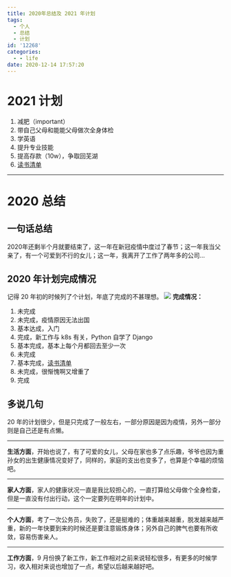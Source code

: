 ```yaml
---
title: 2020年总结及 2021 年计划
tags:
  - 个人
  - 总结
  - 计划
id: '12268'
categories:
  - - life
date: 2020-12-14 17:57:20
---
```


# 2021 计划

1.  减肥（important）
2.  带自己父母和能能父母做次全身体检
3.  学英语
4.  提升专业技能
5.  提高存款（10w），争取回芜湖
6.  [读书清单](https://www.52ynn.top/index.php/2021/01/06/2021-%e5%b9%b4%e8%af%bb%e4%b9%a6%e6%b8%85%e5%8d%95/ "读书清单")

* * *

# 2020 总结

## 一句话总结

2020年还剩半个月就要结束了，这一年在新冠疫情中度过了春节；这一年我当父亲了，有一个可爱到不行的女儿；这一年，我离开了工作了两年多的公司...
<!--more-->

## 2020 年计划完成情况

记得 20 年初的时候列了个计划，年底了完成的不甚理想。 [![](https://i.loli.net/2020/12/14/zpPhCf3jMeNJgva.jpg)](https://i.loli.net/2020/12/14/zpPhCf3jMeNJgva.jpg) **完成情况：**

1.  未完成
2.  未完成，疫情原因无法出国
3.  基本达成，入门
4.  完成，新工作与 k8s 有关，Python 自学了 Django
5.  基本完成，基本上每个月都回去至少一次
6.  未完成
7.  基本完成，[读书清单](https://www.52ynn.top/index.php/2020/01/06/2020-%e8%af%bb%e4%b9%a6%e6%b8%85%e5%8d%95/ "读书清单")
8.  未完成，很惭愧啊又增重了
9.  完成

## 多说几句

20 年的计划很少，但是只完成了一般左右，一部分原因是因为疫情，另外一部分则是自己还是有点懒。

* * *

**生活方面**，开始也说了，有了可爱的女儿，父母在家也多了点乐趣，爷爷也因为重孙女的出生健康情况变好了，同样的，家庭的支出也变多了，也算是个幸福的烦恼吧。

* * *

**家人方面**，家人的健康状况一直是我比较担心的，一直打算给父母做个全身检查，但是一直没有付出行动，这个一定要列在明年的计划中。

* * *

**个人方面**，考了一次公务员，失败了，还是挺难的；体重越来越重，脱发越来越严重，新的一年快要到来的时候还是要注意锻炼身体；另外自己的脾气也要有所收敛，容易伤害亲人。

* * *

**工作方面**，9 月份换了新工作，新工作相对之前来说轻松很多，有更多的时候学习，收入相对来说也增加了一点，希望以后越来越好吧。